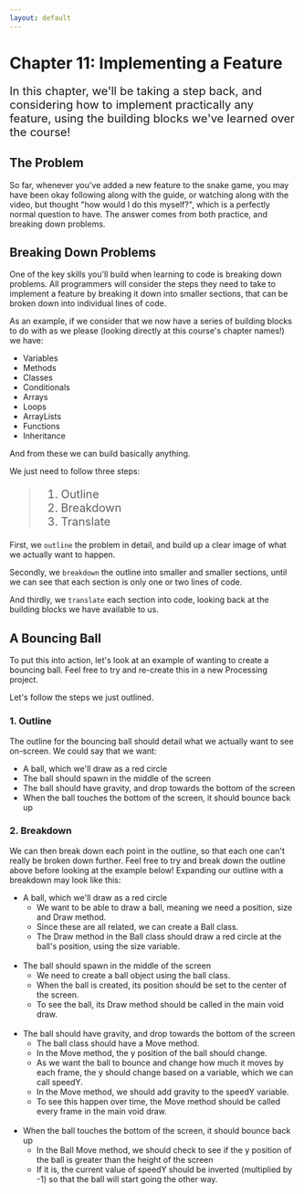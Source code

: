 ```yaml
---
layout: default
---
```


<h1>Chapter 11: Implementing a Feature</h1>
<p style="font-size:20px">
In this chapter, we'll be taking a step back, and considering how to implement practically any feature, using the building blocks we've learned over the course!
</p>

<h2>The Problem</h2>
So far, whenever you've added a new feature to the snake game, you may have been okay following along with the guide, or watching along with the video, but thought "how would I do this myself?", which is a perfectly normal question to have. The answer comes from both practice, and breaking down problems.

<h2 id="breaking_down_problems">Breaking Down Problems</h2>
One of the key skills you'll build when learning to code is breaking down problems. All programmers will consider the steps they need to take to implement a feature by breaking it down into smaller sections, that can be broken down into individual lines of code.

As an example, if we consider that we now have a series of building blocks to do with as we please (looking directly at this course's chapter names!) we have:
<ul>
<li>Variables</li>
<li>Methods</li>
<li>Classes</li>
<li>Conditionals</li>
<li>Arrays</li>
<li>Loops</li>
<li>ArrayLists</li>
<li>Functions</li>
<li>Inheritance</li>
</ul>

And from these we can build basically anything.

We just need to follow three steps:
<blockquote style="font-size:20px">
<ol>
<li>Outline</li>
<li>Breakdown</li>
<li>Translate</li>
</ol>
</blockquote>

First, we `outline` the problem in detail, and build up a clear image of what we actually want to happen.


Secondly, we `breakdown` the outline into smaller and smaller sections, until we can see that each section is only one or two lines of code.


And thirdly, we `translate` each section into code, looking back at the building blocks we have available to us.

<h2 id="a_bouncing_ball">A Bouncing Ball</h2>
To put this into action, let's look at an example of wanting to create a bouncing ball. Feel free to try and re-create this in a new Processing project.


Let's follow the steps we just outlined.

<h3>1. Outline</h3>
The outline for the bouncing ball should detail what we actually want to see on-screen.
We could say that we want:
<ul>
<li>A ball, which we'll draw as a red circle</li>
<li>The ball should spawn in the middle of the screen</li>
<li>The ball should have gravity, and drop towards the bottom of the screen</li>
<li>When the ball touches the bottom of the screen, it should bounce back up</li>
</ul>

<h3>2. Breakdown</h3>
We can then break down each point in the outline, so that each one can't really be broken down further. Feel free to try and break down the outline above before looking at the example below!
Expanding our outline with a breakdown may look like this:
<ul>
<li>A ball, which we'll draw as a red circle
    <ul>
        <li>We want to be able to draw a ball, meaning we need a position, size and Draw method.</li>
        <li>Since these are all related, we can create a Ball class.</li>
        <li>The Draw method in the Ball class should draw a red circle at the ball's position, using the size variable.</li>
    <br></ul>
</li>
<li>The ball should spawn in the middle of the screen
    <ul>
        <li>We need to create a ball object using the ball class.</li>
        <li>When the ball is created, its position should be set to the center of the screen.</li>
        <li>To see the ball, its Draw method should be called in the main void draw.</li>
    <br></ul>
</li>
<li>The ball should have gravity, and drop towards the bottom of the screen
    <ul>
        <li>The ball class should have a Move method.</li>
        <li>In the Move method, the y position of the ball should change.</li>
        <li>As we want the ball to bounce and change how much it moves by each frame, the y should change based on a variable, which we can call speedY.</li>
        <li>In the Move method, we should add gravity to the speedY variable.
        <li>To see this happen over time, the Move method should be called every frame in the main void draw.</li>
    <br></ul>
</li>
<li>When the ball touches the bottom of the screen, it should bounce back up
<ul>
        <li>In the Ball Move method, we should check to see if the y position of the ball is greater than the height of the screen</li>
        <li>If it is, the current value of speedY should be inverted (multiplied by -1) so that the ball will start going the other way.</li>
    <br>
    </ul>
</li>
</ul>

<br>
<div style="display: flex; justify-content: center; align-items: center; height: 100%;">
  <video width="600" controls style="max-width: 100%;">
    <source src="{{ site.baseurl }}/Videos/ImplementingAFeature.mp4" type="video/mp4">
    Your browser does not support the video tag.
  </video>
</div>
<br>

<h3>3. Translate</h3>
Finally, we can translate the breakdown into actual code, again, feel free to give this a go before following along with the video below!

<br>
<div style="display: flex; justify-content: center; align-items: center; height: 100%;">
  <video width="600" controls style="max-width: 100%;">
    <source src="{{ site.baseurl }}/Videos/TranslatingToCode.mp4" type="video/mp4">
    Your browser does not support the video tag.
  </video>
</div>
<br>


<br>
<h2>Summary</h2>
Breaking down problems into code is a clear example of a skill related to coding that comes with practice, over just knowing the building blocks or "syntax". To become a better programmer, make sure to practice implementing features, by creating small programs with minimal functionality!

In the next chapter, we'll be looking at what to do when things go wrong!

<br>
<h2>Extension Task</h2>
You don't need to complete this to move on, but feel free to be get creative!
<blockquote>
Implement a new feature to the snake game!<br>
This could be anything, a new type of apple, a second player, a menu or game over screen, anything!
</blockquote>

<h2>More Help</h2>
<ul>
    <li><h3><a href="https://www.youtube.com/watch?v=UiYXwUg23Yw" target="_blank">How To Think Like A Programmer - Learn To Solve Problems!</a></h3></li>
</ul>
<br>

<p style="font-size: 30px; text-align: right;"><a href="./fixing_errors">Chapter 12 >></a></p>

<br>
<br>
<br>

	{% include quiz_script.html %}
